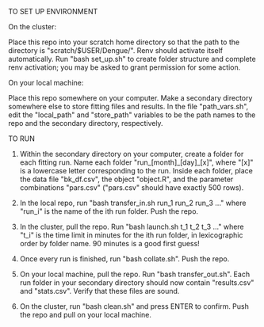 TO SET UP ENVIRONMENT

On the cluster:

Place this repo into your scratch home directory so that the path to the directory is "scratch/$USER/Dengue/". Renv should activate itself automatically. Run "bash set_up.sh" to create folder structure and complete renv activation; you may be asked to grant permission for some action.

On your local machine:

Place this repo somewhere on your computer. Make a secondary directory somewhere else to store fitting files and results. In the file "path_vars.sh", edit the "local_path" and "store_path" variables to be the path names to the repo and the secondary directory, respectively.

TO RUN

1. Within the secondary directory on your computer, create a folder for each fitting run. Name each folder "run_[month]\_[day]\_[x]", where "[x]" is a lowercase letter corresponding to the run. Inside each folder, place the data file "bk_df.csv", the object "object.R", and the parameter combinations "pars.csv" ("pars.csv" should have exactly 500 rows).

2. In the local repo, run "bash transfer_in.sh run_1 run_2 run_3 ..." where "run_i" is the name of the ith run folder. Push the repo.

3. In the cluster, pull the repo. Run "bash launch.sh t_1 t_2 t_3 ..." where "t_i" is the time limit in minutes for the ith run folder, in lexicographic order by folder name. 90 minutes is a good first guess!

4. Once every run is finished, run "bash collate.sh". Push the repo.

5. On your local machine, pull the repo. Run "bash transfer_out.sh". Each run folder in your secondary directory should now contain "results.csv" and "stats.csv". Verify that these files are sound.

6. On the cluster, run "bash clean.sh" and press ENTER to confirm. Push the repo and pull on your local machine.